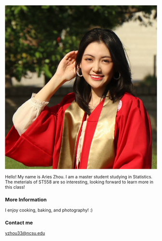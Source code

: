 
![](https://raw.githubusercontent.com/ywzhou33/ywzhou33.github.io/master/images/myphoto.JPG)

Hello! My name is Aries Zhou. I am a master student studying in Statistics. The meterials of ST558 are so interesting, looking forward to learn more in this class!

### More Information

I enjoy cooking, baking, and photography! :)

### Contact me

[yzhou33@ncsu.edu](mailto:yzhou33@ncsu.edu)
